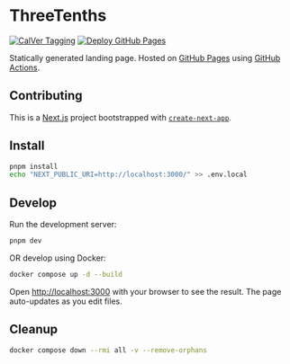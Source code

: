 # ThreeTenths

[![CalVer Tagging](https://github.com/3-10ths/3-10ths.github.io/actions/workflows/calver.yaml/badge.svg)](https://github.com/3-10ths/3-10ths.github.io/actions/workflows/calver.yaml) [![Deploy GitHub Pages](https://github.com/3-10ths/3-10ths.github.io/actions/workflows/nextjs.yml/badge.svg)](https://github.com/3-10ths/3-10ths.github.io/actions/workflows/nextjs.yml)

Statically generated landing page. Hosted on [GitHub Pages](https://3-10ths.github.io/) using [GitHub Actions](https://github.com/3-10ths/3-10ths.github.io/actions/workflows/nextjs.yml).

## Contributing

This is a [Next.js](https://nextjs.org/) project bootstrapped with [`create-next-app`](https://github.com/vercel/next.js/tree/canary/packages/create-next-app).

## Install

```bash
pnpm install
echo "NEXT_PUBLIC_URI=http://localhost:3000/" >> .env.local
```

## Develop

Run the development server:

```bash
pnpm dev
```

OR develop using Docker:

```bash
docker compose up -d --build
```

Open [http://localhost:3000](http://localhost:3000) with your browser to see the result. The page auto-updates as you edit files.

## Cleanup

```bash
docker compose down --rmi all -v --remove-orphans
```
